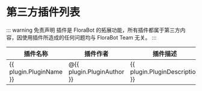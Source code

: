 # 第三方插件列表

::: warning 免责声明
插件是 FloraBot 的拓展功能，所有插件都属于第三方内容，因使用插件所造成的任何问题均与 FloraBot Team 无关。
:::

<script setup>
import data from '/plugin.json'
</script>

<table align="center">
    <thead>
        <tr>
            <th>插件名称</th>
            <th>插件作者</th>
            <th>插件描述</th>
            <th>插件仓库</th>
        </tr>
        </thead>
        <tbody>
            <tr v-for="plugin in data">
                <td>{{ plugin.PluginName }}</td>
                <td>@{{ plugin.PluginAuthor }}</td>
                <td>{{ plugin.PluginDescription }}</td>
                <td><a :href="plugin.repo">{{plugin.repo_from}}</a></td>
            </tr>
        </tbody>
</table>
